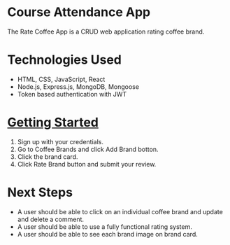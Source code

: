 # Course Attendance App
The Rate Coffee App is a CRUD web application rating coffee brand.

# Technologies Used

- HTML, CSS, JavaScript, React
- Node.js, Express.js, MongoDB, Mongoose
- Token based authentication with JWT

# [Getting Started](http://rate-coffee-app.herokuapp.com/)

1. Sign up with your credentials.
1. Go to Coffee Brands and click Add Brand botton.
1. Click the brand card.
1. Click Rate Brand button and submit your review.

# Next Steps

* A user should be able to click on an individual coffee brand and update and delete a comment.
* A user should be able to use a fully functional rating system.
* A user should be able to see each brand image on brand card.
